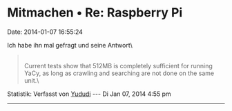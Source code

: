 Mitmachen • Re: Raspberry Pi
============================

Date: 2014-01-07 16:55:24

Ich habe ihn mal gefragt und seine Antwort\

> <div>
>
> \
> Current tests show that 512MB is completely sufficient for running
> YaCy, as long as crawling and searching are not done on the same
> unit.\
>
> </div>

Statistik: Verfasst von
[Yududi](http://forum.yacy-websuche.de/memberlist.php?mode=viewprofile&u=9077)
--- Di Jan 07, 2014 4:55 pm

------------------------------------------------------------------------
